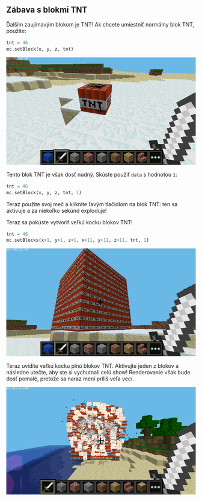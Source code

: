 ## Zábava s blokmi TNT

Ďalším zaujímavým blokom je TNT! Ak chcete umiestniť normálny blok TNT, použite:

```python
tnt = 46
mc.setBlock(x, y, z, tnt)
```

![](images/mcpi-tnt.png)

Tento blok TNT je však dosť nudný. Skúste použiť `data` s hodnotou `1`:

```python
tnt = 46
mc.setBlock(x, y, z, tnt, 1)
```

Teraz použite svoj meč a kliknite ľavým tlačidlom na blok TNT: ten sa aktivuje a za niekoľko sekúnd exploduje!

Teraz sa pokúste vytvoriť veľkú kocku blokov TNT!

```python
tnt = 46
mc.setBlocks(x+1, y+1, z+1, x+11, y+11, z+11, tnt, 1)
```

![](images/mcpi-tnt-blocks.png)

Teraz uvidíte veľkú kocku plnú blokov TNT. Aktivujte jeden z blokov a následne utečte, aby ste si vychutnali celú show! Renderovanie však bude dosť pomalé, pretože sa naraz mení príliš veľa vecí.

![](images/mcpi-tnt-explode.png)